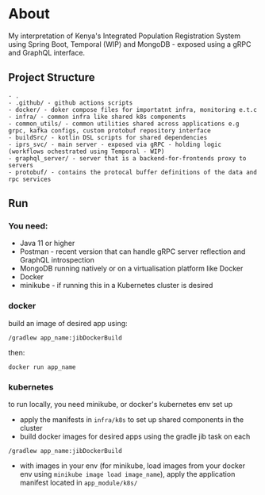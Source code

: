 # About
My interpretation of Kenya's Integrated Population Registration System using Spring Boot, Temporal (WIP) and MongoDB - exposed using a gRPC and GraphQL interface.

## Project Structure

``` 
- .
- .github/ - github actions scripts
- docker/ - doker compose files for importatnt infra, monitoring e.t.c
- infra/ - common infra like shared k8s components 
- common_utils/ - common utilities shared across applications e.g grpc, kafka configs, custom protobuf repository interface
- buildSrc/ - kotlin DSL scripts for shared dependencies
- iprs_svc/ - main server - exposed via gRPC - holding logic (workflows ochestrated using Temporal - WIP)
- graphql_server/ - server that is a backend-for-frontends proxy to servers
- protobuf/ - contains the protocal buffer definitions of the data and rpc services
```

## Run
### You need:
- Java 11 or higher
- Postman - recent version that can handle gRPC server reflection and GraphQL introspection
- MongoDB running natively or on a virtualisation platform like Docker
- Docker
- minikube - if running this in a Kubernetes cluster is desired


### docker
build an image of desired app using:
```
/gradlew app_name:jibDockerBuild
```
then:
```
docker run app_name
```

### kubernetes
to run locally, you need minikube, or docker's kubernetes env set up

- apply the manifests in `infra/k8s` to set up shared components in the cluster
- build docker images for desired apps using the gradle jib task on each
```
/gradlew app_name:jibDockerBuild
```
- with images in your env (for minikube, load images from your docker env using `minikube image load image_name`), apply 
 the application manifest located in `app_module/k8s/`